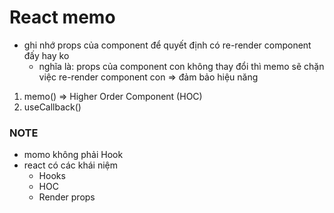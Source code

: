 # React memo
- ghi nhớ props của component để quyết định có re-render component đấy hay ko
    - nghĩa là: props của component con không thay đổi thì memo sẽ chặn việc re-render component con
=> đảm bảo hiệu năng

1. memo() => Higher Order Component (HOC)
2. useCallback()


### NOTE
- momo không phải Hook
- react có các khái niệm
    - Hooks
    - HOC
    - Render props